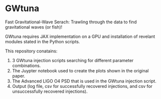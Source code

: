 # GWtuna
Fast Gravitational-Wave Serach: Trawling through the data to find gravitational waves (or fish)!

GWtuna requires JAX implementation on a GPU and installation of revelant modules stated in the Python scripts.  

This repository conatains: 
1) 3 GWtuna injection scripts searching for different parameter combinations. 
2) The Juypter notebook used to create the plots shown in the original paper. 
3) The Advanced LIGO O4 PSD that is used in the GWtuna injection script. 
4) Output (log file, csv for successfully recovered injections, and csv for unsuccessfully recovered injections).   

